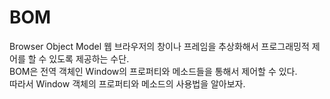 # BOM
Browser Object Model 웹 브라우저의 창이나 프레임을 추상화해서 프로그래밍적 제어를 할 수 있도록 제공하는 수단.  
BOM은 전역 객체인 Window의 프로퍼티와 메소드들을 통해서 제어할 수 있다.  
따라서 Window 객체의 프로퍼티와 메소드의 사용법을 알아보자.